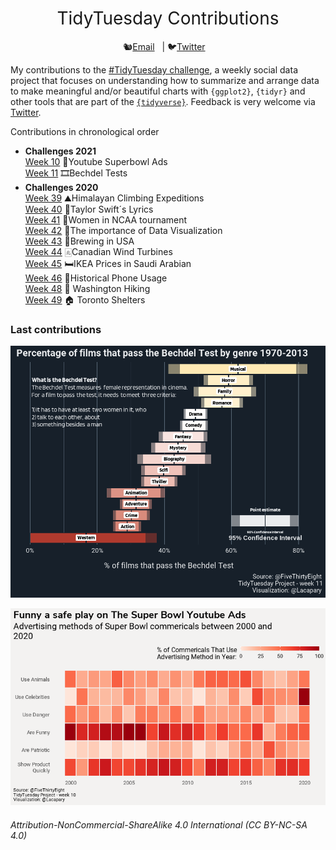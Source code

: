 <h1 style="font-weight:normal" align="center">
  &nbsp;TidyTuesday Contributions&nbsp;
</h1>

<div align="center">

🐿️[Email][Email]&nbsp;&nbsp;&nbsp;| 🐦[Twitter][Twitter]&nbsp;&nbsp;&nbsp;

</div>

<!--
Quick Link
-->

[Twitter]:https://twitter.com/lacapary
[Email]:mailto:lc.pacheco27@gmail.com

My contributions to the [#TidyTuesday challenge](https://github.com/rfordatascience/tidytuesday), a weekly social data project that focuses on understanding how to summarize and arrange data to make meaningful and/or beautiful charts with `{ggplot2}`, `{tidyr}` and other tools that are part of the [`{tidyverse}`](https://www.tidyverse.org/).
Feedback is very welcome via [Twitter](https://twitter.com/lacapary).

Contributions in chronological order  

* **Challenges 2021**  
[Week 10](https://github.com/Lacapary/T_Tuesday/blob/master/codes/2021/week_10.md)  🏈Youtube Superbowl Ads   
[Week 11](https://github.com/Lacapary/T_Tuesday/blob/master/codes/2021/week_11.md)  🎞️Bechdel Tests 
* **Challenges 2020**  
[Week 39](https://github.com/Lacapary/T_Tuesday/blob/master/codes/2020/week-39.md)  ⛰️Himalayan Climbing Expeditions   
[Week 40](https://github.com/Lacapary/T_Tuesday/blob/master/codes/2020/week-40.md)  🎵Taylor Swift´s Lyrics  
[Week 41](https://github.com/Lacapary/T_Tuesday/blob/master/codes/2020/week-41.md)  🏀Women in NCAA tournament  
[Week 42](https://github.com/Lacapary/T_Tuesday/blob/master/codes/2020/week-42.md)  🦖The importance of Data Visualization  
[Week 43](https://github.com/Lacapary/T_Tuesday/blob/master/codes/2020/week-43.md)  🍻Brewing in USA  
[Week 44](https://github.com/Lacapary/T_Tuesday/blob/master/codes/2020/week-44.md)  🀃Canadian Wind Turbines  
[Week 45](https://github.com/Lacapary/T_Tuesday/blob/master/codes/2020/week-45.md)  🛏️IKEA Prices in Saudi Arabian   
[Week 46](https://github.com/Lacapary/T_Tuesday/blob/master/codes/2020/week-46.md)  📱Historical Phone Usage    
[Week 48](https://github.com/Lacapary/T_Tuesday/blob/master/codes/2020/week-48.md)  🥾 Washington Hiking  
[Week 49](https://github.com/Lacapary/T_Tuesday/blob/master/codes/2020/week-49.md)  🏠 Toronto Shelters 



### Last contributions

[![](./codes/2021/README_figs/Plot-Bechdtel_test-1.png)](https://github.com/Lacapary/T_Tuesday/blob/master/codes/2021/week_11.md) 
  
[![](./codes/2021/README_figs/Plot-Yt_ads-1.png)](https://github.com/Lacapary/T_Tuesday/blob/master/codes/2021/week_10.md)  


###### *Attribution-NonCommercial-ShareAlike 4.0 International (CC BY-NC-SA 4.0)*
<div style="width:300px; height:200px">
<img src=https://camo.githubusercontent.com/00f7814990f36f84c5ea74cba887385d8a2f36be/68747470733a2f2f646f63732e636c6f7564706f7373652e636f6d2f696d616765732f63632d62792d6e632d73612e706e67 alt="" height="42">
</div>